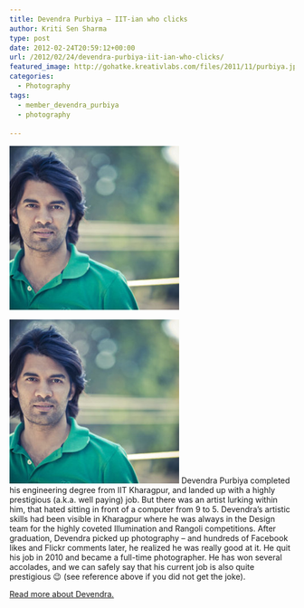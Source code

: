 ```yaml
---
title: Devendra Purbiya – IIT-ian who clicks
author: Kriti Sen Sharma
type: post
date: 2012-02-24T20:59:12+00:00
url: /2012/02/24/devendra-purbiya-iit-ian-who-clicks/
featured_image: http://gohatke.kreativlabs.com/files/2011/11/purbiya.jpg
categories:
  - Photography
tags:
  - member_devendra_purbiya
  - photography

---
```

![Devendra-Purbiya](https://raw.githubusercontent.com/kritisen/gohatke/main/content/images/2011/11/purbiya.jpg)

![Devendra-Purbiya](https://raw.githubusercontent.com/kritisen/gohatke/main/content/images/2011/11/purbiya.jpg)
Devendra Purbiya completed his engineering degree from IIT Kharagpur, and landed up with a highly prestigious (a.k.a. well paying) job. But there was an artist lurking within him, that hated sitting in front of a computer from 9 to 5. Devendra&#8217;s artistic skills had been visible in Kharagpur where he was always in the Design team for the highly coveted Illumination and Rangoli competitions. After graduation, Devendra picked up photography &#8211; and hundreds of Facebook likes and Flickr comments later, he realized he was really good at it. He quit his job in 2010 and became a full-time photographer. He has won several accolades, and we can safely say that his current job is also quite prestigious 😉 (see reference above if you did not get the joke).

[Read more about Devendra.][1]

 [1]: http://cam-dev.in/about/
